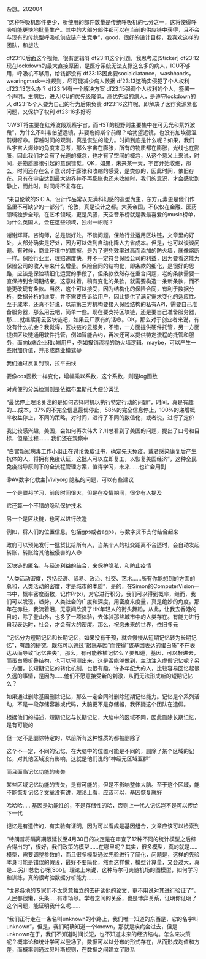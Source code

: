 
杂想。202004




“这种呼吸机部件更少，所使用的部件数量是传统呼吸机的七分之一，这将使得呼吸机能更快地批量生产。其中的大部分部件都可以在当前的供应链中获得，且不会与现有的传统型呼吸机供应链产生竞争”，good，很好的设计目标，我喜欢这样的团队，和想法






df23:10后面这个视频，很有逻辑呀 df23:11这个问题，我思考过[Sticker] df23:12现在lockdown的最大直接原因，是医疗系统无法支撑这么多的病人，ICU不够用，呼吸机不够用，给钱都没有 df23:13因此要socialdiatance，washhands，wearingmask一堆规则，尽可能减少病人数据 df23:13这确实侵犯了个人权利 df23:13怎么办？ df23:14有一个解决方案 df23:15强调个人权利的个人，签署一个声明，生病后，进入ICU的优先级降低，高优先级的病人，是遵守lockdown的人 df23:15个人要为自己的行为后果负责 df23:16这样呢，即解决了医疗资源紧张问题，又保护了权利 df23:16多好呀





“JWST将主要在红外波段观察宇宙，而HST的视野则主要集中在可见光和紫外波段”，为什么不叫韦伯望远镜，非要詹姆斯个前缀？哈勃望远镜，也没有加埃德温前缀呀😄。穿越时间的观测，真是恢弘的能力。时间到底是什么呢？如果，我们从宇宙大爆炸的角度来思考，那么宇宙在膨胀，所有的物质都在膨胀，光线也在膨胀，因此我们才会有了光速的概念，也才有了空间的概念，从这个意义上来说，时间，是物质膨胀引起的意识错觉。OK，如果，未来某一天，宇宙开始收缩，那么，时间还存在么？意识对于膨胀和收缩的感受，是类似的，因此时间，依旧存在。只有在宇宙达到最大边界并不再膨胀也还未收缩时，我们的意识，才会感觉到静止，而此时，时间将不复存在。








“来自伦敦的S C A，设计作品常以充满科幻感的造型为主，东方元素更是他们作品里不可缺少的一部分”，伦敦，真是设计之都。大英帝国，不仅仅在金融、医药领域独步全球，在艺术领域，更是风骚，天空音乐榜就是我最喜爱的music榜单，为什么英国人，会在这些领域，独树一帜呢？






谢谢辉哥。咨询师，总是谈好处，不谈问题。保险行业运用区块链，文章里的好处，大部分确实是好处，因为可以做到自动化降人力省成本。但是，也可以谈谈问题。有时候，商业环境中的摩擦，是为了避免效率过高而添加的防火墙，就像熔断一样。保险行业里，理赔速度快，并不一定符合保险公司的利益，因为要看这能为保险公司的收入带来什么增量。保险合同的结构化，即条款的细化，是很好的思路，应该是保险精细化运营的手段了，但条款依然存在重合问题，老的条款需要一直保持到合同期结束，这意味着，稍有变化的条款，就需要构造一条新条款，而不能更改现有条款。当然，这个可以接受，因为结构化的保险合同，有利于数据分析，数据分析的维度，并不需要告诉给用户，因此提供了满足需求变化的适应性。至于成本，还真不好说，以前第三方机构要接入保险结构的私有API，需要自己准备服务器，那么用云吧，简单一些。现在要支持区块链，还是要自己准备服务器，那.....就继续用云区块链吧，如果云厂家有的话😄。OK，那么对于创业者来说，有没有什么机会？我觉得，区块链的云服务，不错，一方面提供硬件托管，另一方面提供区块链通用软件托管，例如智能合约，再次还可以提供特定流程的托管和服务，面向b端企业和c端用户，例如报销流程的防火墙逻辑，maybe，可以产生一些附加价值，并形成商业模式😄





我们通过反复封锁，拉平曲线

要像cos函数一样变化，增幅乘以系数，这个系数，则是log函数




对粪便的分类检测则是依据布里斯托大便分类法






“最优停止理论关注的是如何选择时机以执行特定行动的问题”，时间，真是有趣的....成本，37%的不完全信息最优停止，58%的完全信息停止，100%的递增概率收益停止，不同的策略，对时间，进行了不同的数值化，或者说，进行了定价





我比较感兴趣，美国，会如何再次伟大？川总看到了美国的问题，提出了口号和目标，但是过程........我们还在观察中





“白宫新冠病毒工作小组正在讨论免疫证书，确定先天免疫，或者感染康复后产生抗体的人，将拥有免疫认证，这批人可以立即复工，以恢复美国经济”，这种全民免疫指导原则下的全流程管理方案，值得学习，未来......也许会用到






@AV数字化教主|Viviyorg 隐私的问题，可以有些建议

一个是联邦学习，前段时间很火，但是在疫情期间，很少有人提及

它还算一个不错的隐私保护技术

另一个是区块链，也可以进行改造

例如，将人们的位置信息，包括gps或者agps，与数字货币支付结合起来

政府可以预先发行一批货比给所有人，当某个人的社交距离不合适时，会自动发起转账，转账给其他被侵害的人😄

区块链的匿名，与经济利益的结合，来保护隐私，和防止疫情







“人类活动密度，包括经济、贸易、政治、社交、艺术……所有你能想到的方面的总和，人类活动的密度，才是城市的本质”，是的，在Simon的ComputerVision一书中，概率密度函数，记作Pr(x)，对它进行积分，我们可以得到概率，继而，我们可以发现，趋势。人类社会的广度和深度，用密度来度量，真是绝妙的角度。那年在赤柱，我流着泪，无意间欣赏了HK年轻人的街头舞蹈，从此，让我去香港的目的，除了登山外，也多了一项体验，去体验那些城市中的人类存在。有能力进行自我表达时，社会，才会有大的密度。那么，祝愿未来的世界，依旧多元






“记忆分为短期记忆和长期记忆，如果没有干预，就会慢慢从短期记忆转为长期记忆”，有趣的研究。既然可以通过“敲除基因”而使得“该基因表达的蛋白质”不在表达从而导致“记忆丧失”，那么，有可能移植记忆么？要知道，基因，可以敲进去，而蛋白质折叠结构，也可以预测出来，这是否能够做到，主动注入虚假记忆呢？另一方面，长短期记忆的转化机制，也很有趣，许多年纪大的人，比较容易回忆起很久远的事情，是因为......他们不愿意接受新的刺激，从而无法形成新的短期记忆么？


如果通过删除基因删除记忆，那么一定会同时删除短期记忆能力。记忆是个系列活动，不是一段存储容器或代码，大脑更不是存储器，我怀疑这个团队在造假。

根据他们的描述，短期记忆与长期记忆，大脑中的区域不同，因此删除长期记忆，是有可能的

但一定不是删除特定的，以前所有这种性质的都被删除了

这个不一定，不同的记忆，在大脑中的位置可能是不同的，删除了某个区域的记忆，对其他区域没有影响，这就是他们说的“神经元区域亚群”

而且面临记忆功能的丧失

某些区域记忆功能的丧失，是有可能的，但是不影响整体大脑。至于这个区域，能不能恢复记忆？文章没有讲，理论上看，应该可以，基因恢复就好

哈哈哈……基因是功能性的，不是存储性的哈，否则上一代人记忆岂不是可以传给下一代

记忆是有遗传的，有实验有证明，因为可以看成是基因组合，文章应该可以检索到





”特朗普将隔离期限延长至4月30日的决定是在审查了12种不同的统计模型之后综合得出的”，很好，我们政策的模型......在哪里呢？其实，很多模型，真的就是.....模型，需要调整参数的，而且很多模型通过先验进行了简化，问题是，这样的先验本身可能是错误的假设，最好不要简化，然而这样做，模型计算量，又会过大，真是....另川总伤心呀[Sob]。理论上来说，这种马尔可夫随机场的图模型，如何学习和训练，真的很考验数据分析能力.........






“世界各地的专家们不太愿意独立的去研读他的论文，更不用说对其进行验证了”，人民都很懒，头条.....有市场😄。学者之间的关系，也是博弈关系，证明你证明了这个问题，能证明我什么呢......





“我们正行走在一条名叫unknown的小路上，我们唯一知道的东西是，它的名字叫unknown”，但是，我们明确知道一个known，那就是疾病会过去，但是unknown在于，我们不知道时间长短，也不知道未来的经济结构。怎么来决策呢？概率论和统计学可以登场了，数据可以以分布的形式存在，从而形成均值和方差，而概率则通过贝叶斯规则，在数据之间建立了联系





